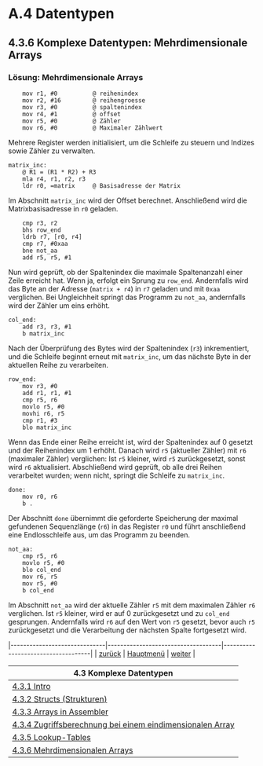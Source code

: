 # A.4 Datentypen 
## 4.3.6 Komplexe Datentypen: Mehrdimensionale Arrays
### Lösung: Mehrdimensionale Arrays

```
    mov r1, #0          @ reihenindex
    mov r2, #16         @ reihengroesse
    mov r3, #0          @ spaltenindex
    mov r4, #1          @ offset
    mov r5, #0          @ Zähler
    mov r6, #0          @ Maximaler Zählwert
```

Mehrere Register werden initialisiert, um die Schleife zu steuern und Indizes sowie Zähler zu verwalten. 

```
matrix_inc:
    @ R1 = (R1 * R2) + R3
    mla r4, r1, r2, r3
    ldr r0, =matrix     @ Basisadresse der Matrix
```

Im Abschnitt `matrix_inc` wird der Offset berechnet. Anschließend wird die Matrixbasisadresse in `r0` geladen.


```
    cmp r3, r2
    bhs row_end
    ldrb r7, [r0, r4]
    cmp r7, #0xaa
    bne not_aa
    add r5, r5, #1
```

Nun wird geprüft, ob der Spaltenindex die maximale Spaltenanzahl einer Zeile erreicht hat. Wenn ja, erfolgt ein Sprung zu `row_end`. Andernfalls wird das Byte an der Adresse (`matrix + r4`) in `r7` geladen und mit `0xaa` verglichen. Bei Ungleichheit springt das Programm zu `not_aa`, andernfalls wird der Zähler um eins erhöht.



```
col_end:
    add r3, r3, #1
    b matrix_inc
```
Nach der Überprüfung des Bytes wird der Spaltenindex (`r3`) inkrementiert, und die Schleife beginnt erneut mit `matrix_inc`, um das nächste Byte in der aktuellen Reihe zu verarbeiten.

```
row_end:
    mov r3, #0
    add r1, r1, #1
    cmp r5, r6
    movlo r5, #0
    movhi r6, r5
    cmp r1, #3
    blo matrix_inc
```

Wenn das Ende einer Reihe erreicht ist, wird der Spaltenindex auf 0 gesetzt und der Reihenindex um 1 erhöht. Danach wird `r5` (aktueller Zähler) mit `r6` (maximaler Zähler) verglichen: Ist `r5` kleiner, wird `r5` zurückgesetzt, sonst wird `r6` aktualisiert. Abschließend wird geprüft, ob alle drei Reihen verarbeitet wurden; wenn nicht, springt die Schleife zu `matrix_inc`.

```
done:
    mov r0, r6
    b .                   
```

Der Abschnitt `done` übernimmt die geforderte Speicherung der maximal gefundenen Sequenzlänge (`r6`) in das Register `r0` und führt anschließend eine Endlosschleife aus, um das Programm zu beenden.

```
not_aa:
    cmp r5, r6
    movlo r5, #0
    blo col_end
    mov r6, r5
    mov r5, #0
    b col_end
```

Im Abschnitt `not_aa` wird der aktuelle Zähler `r5` mit dem maximalen Zähler `r6` verglichen. Ist `r5` kleiner, wird er auf 0 zurückgesetzt und zu `col_end` gesprungen. Andernfalls wird `r6` auf den Wert von `r5` gesetzt, bevor auch `r5` zurückgesetzt und die Verarbeitung der nächsten Spalte fortgesetzt wird.

|------------------------------|------------------------------------|------------------------------------|
|   [zurück](array2dimue.md)   |   [Hauptmenü](../ueberblick.md)    |   [weiter](../Proz/prozprog.md)    |


| **4.3 Komplexe Datentypen**                                                   |
|-------------------------------------------------------------------------------|
| [4.3.1 Intro](komplexedtypen.md)                                              |
| [4.3.2 Structs (Strukturen)](structs.md)                                      |
| [4.3.3 Arrays in Assembler](arrays.md)                                        |
| [4.3.4 Zugriffsberechnung bei einem eindimensionalen Array](array1dim.md)     |
| [4.3.5 Lookup-Tables](lookuptable.md)                           		        |
| [4.3.6 Mehrdimensionalen Arrays](arraysmultidim.md)                           |